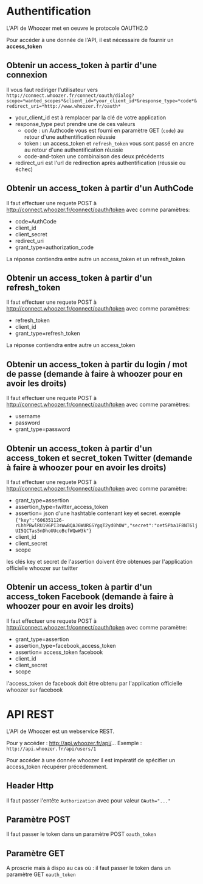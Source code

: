 # Authentification
L'API de Whoozer met en oeuvre le protocole OAUTH2.0

Pour accéder à une donnée de l'API, il est nécessaire de fournir un **access_token**

## Obtenir un access_token à partir d'une connexion
Il vous faut rediriger l'utilisateur vers `http://connect.whoozer.fr/connect/oauth/dialog?scope=*wanted_scopes*&client_id=*your_client_id*&response_type=*code*&redirect_uri=*http://www.whoozer.fr/oauth*`

- your_client_id est à remplacer par la clé de votre application
- response_type peut prendre une de ces valeurs
   - code : un Authcode vous est fourni en paramètre GET (`code`) au retour d'une authentification réussie
   - token : un access_token et `refresh_token` vous sont passé en ancre au retour d'une authentification réussie
   - code-and-token une combinaison des deux précédents
- redirect_uri est l'url de redirection après authentification (réussie ou échec)

## Obtenir un access_token à partir d'un AuthCode
Il faut effectuer une requete POST à http://connect.whoozer.fr/connect/oauth/token avec comme paramètres:

- code=AuthCode
- client_id
- client_secret
- redirect_uri
- grant_type=authorization_code

La réponse contiendra entre autre un access_token et un refresh_token

## Obtenir un access_token à partir d'un refresh_token
Il faut effectuer une requete POST à http://connect.whoozer.fr/connect/oauth/token avec comme paramètres:

- refresh_token
- client_id
- grant_type=refresh_token

La réponse contiendra entre autre un access_token

## Obtenir un access_token à partir du login / mot de passe (demande à faire à whoozer pour en avoir les droits)
Il faut effectuer une requete POST à http://connect.whoozer.fr/connect/oauth/token avec comme paramètres:

- username
- password
- grant_type=password

## Obtenir un access_token à partir d'un access_token et secret_token Twitter (demande à faire à whoozer pour en avoir les droits)
Il faut effectuer une requete POST à http://connect.whoozer.fr/connect/oauth/token avec comme paramètre:

- grant_type=assertion
- assertion_type=twitter_access_token
- assertion= json d'une hashtable contenant key et secret. exemple `{"key":"606351126-rLhhPBwlRU196PI3sWwBQAJ6WURGSYgqT2yd0hOW","secret":"oet5Pba1F8NT6ljUI5QCTas5nDhoUUcoBcfWQwW3k"}`
- client_id
- client_secret
- scope

les clés key et secret de l'assertion doivent être obtenues par l'application officielle whoozer sur twitter

## Obtenir un access_token à partir d'un access_token Facebook (demande à faire à whoozer pour en avoir les droits)
Il faut effectuer une requete POST à http://connect.whoozer.fr/connect/oauth/token avec comme paramètre:

- grant_type=assertion
- assertion_type=facebook_access_token
- assertion= access_token facebook
- client_id
- client_secret
- scope

l'access_token de facebook doit être obtenu par l'application officielle whoozer sur facebook


# API REST
L'API de Whoozer est un webservice REST.

Pour y accéder : http://api.whoozer.fr/api/...
Exemple :
`http://api.whoozer.fr/api/users/1`

Pour accéder à une donnée whoozer il est impératif de spécifier un access_token récupérer précédemment.
## Header Http
Il faut passer l'entête `Authorization` avec pour valeur `OAuth="..."`

## Paramètre POST
Il faut passer le token dans un paramètre POST `oauth_token`

## Paramètre GET
A proscrie mais à dispo au cas où : il faut passer le token dans un paramètre GET `oauth_token`